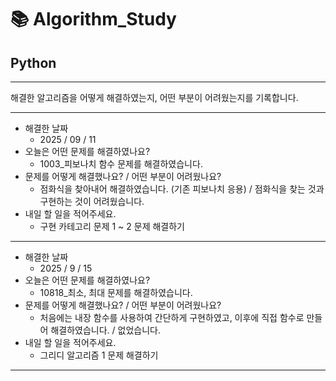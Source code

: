 # 📚 Algorithm_Study

## Python

---

해결한 알고리즘을 어떻게 해결하였는지, 어떤 부분이 어려웠는지를 기록합니다.

---

- 해결한 날짜
  - 2025 / 09 / 11
- 오늘은 어떤 문제를 해결하였나요?
  - 1003\_피보나치 함수 문제를 해결하였습니다.
- 문제를 어떻게 해결했나요? / 어떤 부분이 어려웠나요?
  - 점화식을 찾아내어 해결하였습니다. (기존 피보나치 응용) / 점화식을 찾는 것과 구현하는 것이 어려웠습니다.
- 내일 할 일을 적어주세요.
  - 구현 카테고리 문제 1 ~ 2 문제 해결하기

---

- 해결한 날짜
  - 2025 / 9 / 15
- 오늘은 어떤 문제를 해결하였나요?
  - 10818\_최소, 최대 문제를 해결하였습니다.
- 문제를 어떻게 해결했나요? / 어떤 부분이 어려웠나요?
  - 처음에는 내장 함수를 사용하여 간단하게 구현하였고, 이후에 직접 함수로 만들어 해결하였습니다. / 없었습니다.
- 내일 할 일을 적어주세요.
  - 그리디 알고리즘 1 문제 해결하기

---
